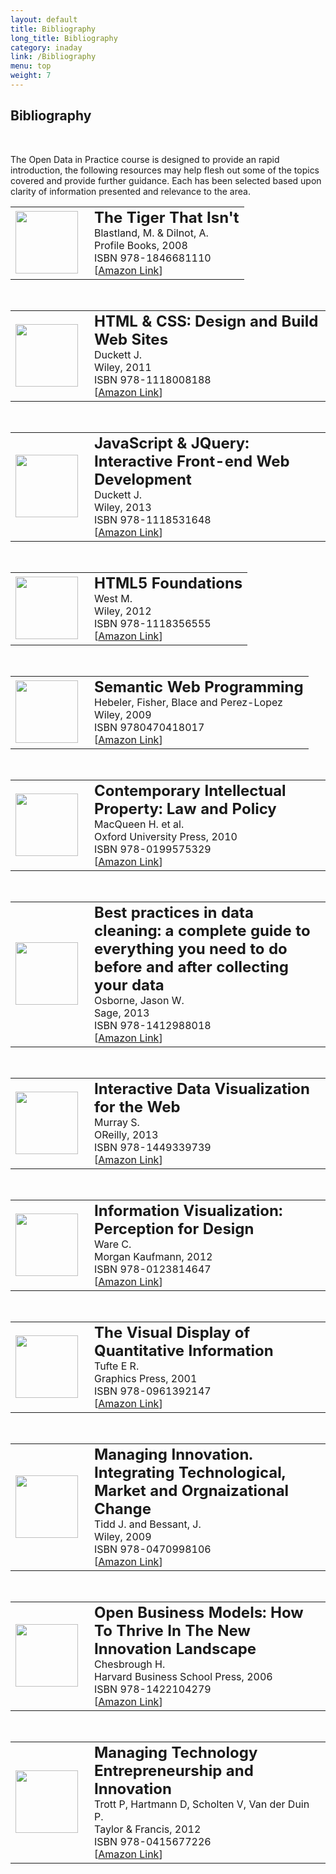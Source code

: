```yaml
---
layout: default
title: Bibliography
long_title: Bibliography
category: inaday
link: /Bibliography
menu: top
weight: 7
---
```


## **Bibliography**
<br>

The Open Data in Practice course is designed to provide an rapid introduction, the following resources may help flesh out some of the topics covered and provide further guidance. Each has been selected based upon clarity of information presented and relevance to the area. 


<table><tr><td width="110px"><img src="http://images.contentreserve.com/ImageType-100/1887-1/%7B34DD7AAE-4A8D-40BC-90D1-B78BD2FA370D%7DImg100.jpg" width="100px"/></td>
<td><b style="font-size: 1.5em;">The Tiger That Isn't</b><br>
    Blastland, M. &amp; Dilnot, A.<br>
    Profile Books, 2008 <br>
    ISBN 978-1846681110 <br>
    [<a href="http://www.amazon.co.uk/Tiger-That-Isnt-Through-Numbers/dp/1846681111">Amazon Link</a>]
</td></tr></table>

<br/>

<table><tr><td width="110px"><img src="http://ecx.images-amazon.com/images/I/41K27gRbYmL.jpg" width="100px"/></td>
<td><b style="font-size: 1.5em;">HTML &amp; CSS: Design and Build Web Sites</b><br>
    Duckett J. <br>
    Wiley, 2011 <br>
    ISBN 978-1118008188 <br>
    [<a href="http://www.amazon.co.uk/HTML-CSS-Design-Build-Sites/dp/1118008189">Amazon Link</a>]
</td></tr></table>

<br>

<table><tr><td width="110px"><img src="http://ecx.images-amazon.com/images/I/41uyfSEwr0L.jpg" width="100px"/></td>
<td><b style="font-size: 1.5em;">JavaScript &amp; JQuery: Interactive Front-end Web Development</b><br>
    Duckett J. <br>
    Wiley, 2013 <br>
    ISBN 978-1118531648 <br>
    [<a href="http://www.amazon.co.uk/JavaScript-JQuery-Interactive-Front-end-Development/dp/1118531647">Amazon Link</a>]
</td></tr></table>

<br>

<table><tr><td width="110px"><img src="http://ecx.images-amazon.com/images/I/415U3cr3fiL.jpg" width="100px"/></td>
<td><b style="font-size: 1.5em;">HTML5 Foundations</b><br>
    West M. <br>
    Wiley, 2012 <br>
    ISBN 978-1118356555 <br>
    [<a href="http://www.amazon.co.uk/HTML5-Foundations-Treehouse-Book-Series/dp/1118356551">Amazon Link</a>]
</td></tr></table>

<br>

<table><tr><td width="110px"><img src="http://ecx.images-amazon.com/images/I/51vbv64TL7L.jpg" width="100px"/></td>
<td><b style="font-size: 1.5em;">Semantic Web Programming</b><br>
    Hebeler, Fisher, Blace and Perez-Lopez <br>
    Wiley, 2009 <br>
    ISBN 9780470418017 <br>
    [<a href="http://www.amazon.co.uk/Semantic-Web-Programming-Mike-Dean/dp/047041801X">Amazon Link</a>]
</td></tr></table>

<br>

<table><tr><td width="110px"><img src="http://ecx.images-amazon.com/images/I/41ZxIzLOc3L.jpg" width="100px"/></td>
<td><b style="font-size: 1.5em;">Contemporary Intellectual Property: Law and Policy</b><br>
    MacQueen H. et al. <br>
    Oxford University Press, 2010 <br>
    ISBN 978-0199575329 <br>
    [<a href="http://www.amazon.co.uk/Contemporary-Intellectual-Property-Law-Policy/dp/0199575320">Amazon Link</a>]
</td></tr></table>

<br>

<table><tr><td width="110px"><img src="http://ecx.images-amazon.com/images/I/51tgdxpODDL.jpg" width="100px"/></td>
<td><b style="font-size: 1.5em;">Best practices in data cleaning: a complete guide to everything you need to do before and after collecting your data</b><br>
    Osborne, Jason W. <br>
    Sage, 2013 <br>
    ISBN 978-1412988018 <br>
    [<a href="http://www.amazon.co.uk/Best-Practices-Data-Cleaning-Everything/dp/1412988012">Amazon Link</a>]
</td></tr></table>

<br>

<table><tr><td width="110px"><img src="http://ecx.images-amazon.com/images/I/516hDXg7AjL.jpg" width="100px"/></td>
<td><b style="font-size: 1.5em;">Interactive Data Visualization for the Web</b><br>
    Murray S. <br>
    OReilly, 2013 <br>
    ISBN 978-1449339739 <br>
    [<a href="http://www.amazon.co.uk/Interactive-Data-Visualization-Scott-Murray/dp/1449339735">Amazon Link</a>]
</td></tr></table>

<br>

<table><tr><td width="110px"><img src="http://ecx.images-amazon.com/images/I/41jAjbaq53L.jpg" width="100px"/></td>
<td><b style="font-size: 1.5em;">Information Visualization: Perception for Design</b><br>
    Ware C. <br>
    Morgan Kaufmann, 2012 <br>
    ISBN 978-0123814647 <br>
    [<a href="http://www.amazon.co.uk/Information-Visualization-Perception-Interactive-Technologies/dp/0123814642">Amazon Link</a>]
</td></tr></table>

<br>

<table><tr><td width="110px"><img src="http://ecx.images-amazon.com/images/I/41gkIGQmrOL.jpg" width="100px"/></td>
<td><b style="font-size: 1.5em;">The Visual Display of Quantitative Information</b><br>
    Tufte E R. <br>
    Graphics Press, 2001 <br>
    ISBN 978-0961392147 <br>
    [<a href="http://www.amazon.co.uk/Visual-Display-Quantitative-Information/dp/0961392142">Amazon Link</a>]
</td></tr></table>

<br>

<table><tr><td width="110px"><img src="http://ecx.images-amazon.com/images/I/41Ei7Y04tTL.jpg" width="100px"/></td>
<td><b style="font-size: 1.5em;">Managing Innovation. Integrating Technological, Market and Orgnaizational Change</b><br>
    Tidd J. and Bessant, J. <br>
    Wiley, 2009 <br>
    ISBN 978-0470998106 <br>
    [<a href="http://www.amazon.co.uk/Managing-Innovation-Integrating-Technological-Organizational/dp/0470998105">Amazon Link</a>]
</td></tr></table>

<br>

<table><tr><td width="110px"><img src="http://ecx.images-amazon.com/images/I/41JpSyFp9uL.jpg" width="100px"/></td>
<td><b style="font-size: 1.5em;">Open Business Models: How To Thrive In The New Innovation Landscape</b><br>
    Chesbrough H. <br>
    Harvard Business School Press, 2006 <br>
    ISBN 978-1422104279 <br>
    [<a href="http://www.amazon.co.uk/Open-Business-Models-Innovation-Landscape/dp/1422104273">Amazon Link</a>]
</td></tr></table>

<br>

<table><tr><td width="110px"><img src="http://ecx.images-amazon.com/images/I/41QLNdU8kCL.jpg" width="100px"/></td>
<td><b style="font-size: 1.5em;">Managing Technology Entrepreneurship and Innovation</b><br>
    Trott P, Hartmann D, Scholten V, Van der Duin P. <br>
    Taylor &amp; Francis, 2012 <br>
    ISBN 978-0415677226 <br>
    [<a href="http://www.amazon.co.uk/Managing-Technology-Entrepreneurship-Innovation-Trott/dp/041567722X">Amazon Link</a>]
</td></tr></table>
